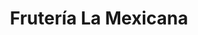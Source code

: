 ---
title: "Frutería La Mexicana"
url: /villa-de-alvarez/fruteria-la-mexicana/
shop: Gemüse & Obst
---